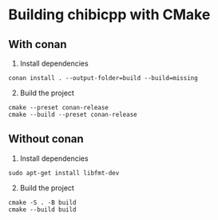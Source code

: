# Building chibicpp with CMake

## With conan

1. Install dependencies
```shell
conan install . --output-folder=build --build=missing
```
2. Build the project
```shell
cmake --preset conan-release
cmake --build --preset conan-release
```

## Without conan

1. Install dependencies
```shell
sudo apt-get install libfmt-dev
```
2. Build the project
```shell
cmake -S . -B build
cmake --build build
```